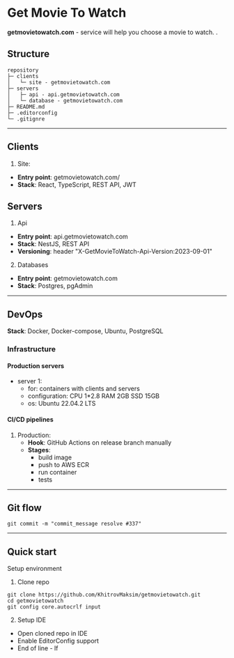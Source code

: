 # Get Movie To Watch
**getmovietowatch.com** - service will help you choose a movie to watch.
.

## Structure
```
repository
├─ clients
│   └─ site - getmovietowatch.com
├─ servers
│   ├─ api - api.getmovietowatch.com
│   └─ database - getmovietowatch.com
├─ README.md
├─ .editorconfig
└─ .gitignre
```

----

## Clients
1. Site:
- **Entry point**: getmovietowatch.com/
- **Stack**: React, TypeScript, REST API, JWT

## Servers
1. Api
- **Entry point**: api.getmovietowatch.com
- **Stack**: NestJS, REST API
- **Versioning**: header "X-GetMovieToWatch-Api-Version:2023-09-01"
2. Databases
 - **Entry point**: getmovietowatch.com
 - **Stack**: Postgres, pgAdmin

----

## DevOps
**Stack**: Docker, Docker-compose, Ubuntu, PostgreSQL
### Infrastructure
#### Production servers
- server 1:
  - for: containers with clients and servers
  - configuration: CPU 1*2.8 RAM 2GB SSD 15GB
  - os: Ubuntu 22.04.2 LTS

#### CI/CD pipelines
1. Production:
   - **Hook**: GitHub Actions on release branch manually
   - **Stages**:
     - build image
     - push to AWS ECR
     - run container
     - tests

----

## Git flow

```shell
git commit -m "commit_message resolve #337"
```

----

## Quick start
Setup environment
1. Clone repo
```shell
git clone https://github.com/KhitrovMaksim/getmovietowatch.git
cd getmovietowatch
git config core.autocrlf input
```
2. Setup IDE
 - Open cloned repo in IDE
 - Enable EditorConfig support
 - End of line - lf
